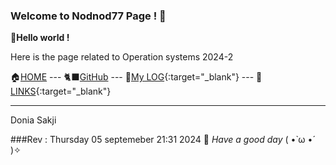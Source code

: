 ---
---

### Welcome to Nodnod77 Page ! 🚪


__👋Hello world !__

Here is the page related to Operation systems 2024-2



🏠[HOME](https://nodnod77.github.io/os242/) --- 🐈‍⬛[GitHub](https://github.com/Nodnod77) --- 📂[My LOG](TXT/mylog.txt){:target="_blank"} --- 🧷[LINKS](LINKS/){:target="_blank"}

------------------------------------------------
Donia Sakji 

###Rev : Thursday 05 septemeber 21:31 2024
🍎 *Have a good day* ( •̀ ω •́ )✧
